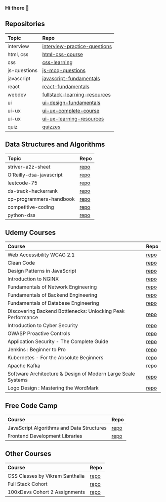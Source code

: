 ### Hi there 👋

<!--
**tanmayi-dev/tanmayi-dev** is a ✨ _special_ ✨ repository because its `README.md` (this file) appears on your GitHub profile.

Here are some ideas to get you started:

- 🔭 I’m currently working on ...
- 🌱 I’m currently learning ...
- 👯 I’m looking to collaborate on ...
- 🤔 I’m looking for help with ...
- 💬 Ask me about ...
- 📫 How to reach me: ...
- 😄 Pronouns: ...
- ⚡ Fun fact: ...
-->

## Repositories

|  Topic | Repo  |   
|:------|:-----|
| interview | [interview-practice-questions](https://github.com/tanmayi-dev/interview-practice-questions) |
| html, css  | [html-css-course](https://github.com/tanmayi-dev/html-css-course)  |
| css | [css-learning](https://github.com/tanmayi-dev/css-learning)  |
| js-questions | [js-mcq-questions](https://github.com/tanmayi-dev/javascript-questions) |
| javascript | [javascript-fundamentals](https://github.com/tanmayi-dev/javascript-fundamentals) |
| react | [react-fundamentals](https://github.com/tanmayi-dev/react-fundamentals) |
| webdev | [fullstack-learning-resources](https://github.com/tanmayi-dev/fullstack-learning-resources) |
| ui | [ui-design-fundamentals](https://github.com/tanmayi-dev/ui-design-fundamentals) |
| ui-ux | [ui-ux-complete-course](https://github.com/tanmayi-dev/ui-ux-design-complete-course)  |
| ui-ux | [ui-ux-learning-resources](https://github.com/tanmayi-dev/ui-ux-design-learning-resources)  |
| quiz  | [quizzes](https://github.com/tanmayi-dev/quizzes) |


## Data Structures and Algorithms

|  Topic | Repo  |   
|:------|:-----|
| striver-a2z-sheet  | [repo](https://github.com/tanmayi-dev/striver-a2z-dsa-course-sheet)  |
| O’Reilly-dsa-javascript | [repo](https://github.com/tanmayi-dev/data-structures-and-algorithms-with-javascript) |
| leetcode-75 | [repo](https://github.com/tanmayi-dev/leetcode-75) |
| ds-track-hackerrank | [repo](https://github.com/tanmayi-dev/data-structures-track-hackerrank)  |
| cp-programmers-handbook | [repo](https://github.com/tanmayi-dev/competitive-programmers-handbook) |
| competitive-coding | [repo](https://github.com/tanmayi-dev/competitive-coding) |
| python-dsa | [repo](https://github.com/tanmayi-dev/python-dsa.git) |

## Udemy Courses
|  Course | Repo  | 
|:------|:-----|
| Web Accessibility WCAG 2.1 | [repo](https://github.com/tanmayi-dev/web-accessibility-wcag-2.1) |
| Clean Code | [repo](https://github.com/tanmayi-dev/clean-code) |
| Design Patterns in JavaScript | [repo](https://github.com/tanmayi-dev/design-patterns-in-javascript) |
| Introduction to NGINX | [repo](https://github.com/tanmayi-dev/introduction-to-ngnix)  | 
| Fundamentals of Network Engineering | [repo](https://github.com/tanmayi-dev/fundamentals-of-network-engineering)  | 
| Fundamentals of Backend Engineering | [repo](https://github.com/tanmayi-dev/fundamentals-of-backend-engineering)  | 
| Fundamentals of Database Engineering | [repo](https://github.com/tanmayi-dev/fundamentals-of-database-engineering)  | 
| Discovering Backend Bottlenecks: Unlocking Peak Performance | [repo](https://github.com/tanmayi-dev/discovering-backend-bottlenecks)  | 
| Introduction to Cyber Security | [repo](https://github.com/tanmayi-dev/introduction-to-cyber-security) |
| OWASP Proactive Controls | [repo](https://github.com/tanmayi-dev/owasp-proactive-controls-2016) | 
| Application Security - The Complete Guide | [repo](https://github.com/tanmayi-dev/application-security-the-complete-guide) |
| Jenkins : Beginner to Pro | [repo](https://github.com/tanmayi-dev/jenkins) |
| Kubernetes - For the Absolute Beginners | [repo](https://github.com/tanmayi-dev/kubernetes) |
| Apache Kafka | [repo](https://github.com/tanmayi-dev/apache-kafka) |
| Software Architecture & Design of Modern Large Scale Systems | [repo](https://github.com/tanmayi-dev/software-architecture-and-design-of-modern-large-scale-systems) |
| Logo Design : Mastering the WordMark | [repo](https://github.com/tanmayi-dev/logo-design-mastering-the-wordmark) | 

## Free Code Camp
|  Course | Repo  | 
|:------|:-----|
| JavaScript Algorithms and Data Structures | [repo](https://github.com/tanmayi-dev/fcc-javascript-data-structures-and-algorithms)  | 
| Frontend Development Libraries | [repo](https://github.com/tanmayi-dev/fcc-frontend-development-libraries) | 

## Other Courses

|  Course | Repo  |
|:------|:-----|
| CSS Classes by Vikram Santhalia | [repo](https://github.com/tanmayi-dev/css-learning)  | 
| Full Stack Cohort | [repo](https://github.com/tanmayi-dev/full-stack-cohort)  | 
| 100xDevs Cohort 2 Assignments | [repo](https://github.com/tanmayi-dev/100xdevs-cohort-2-assignments)  | 

<!---

## Private Repos
|  Topic | Repo  |   
|:------:|:-----:|
| links  | [links-dump](https://github.com/tanmayi-dev/links-dump) |
| my-links | [my-links](https://github.com/tanmayi-dev/my-links) |
| resources | [personal-resources](https://github.com/tanmayi-dev/personal-resources) |
| project-ideas | [ideas-and-plans](https://github.com/tanmayi-dev/ideas-plans-todos-references) |
| s1-learning | [sentinelone-learning](https://github.com/tanmayi-dev/sentinelone-learning)  |
| react | [namaste-react-cloned](https://github.com/tanmayi-dev/namaste-react-course) |

-->
